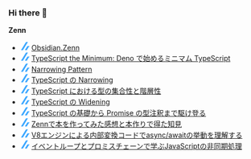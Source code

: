 ### Hi there 👋

<!--[START github.com/ikawaha/feedsnippet]--><!--[2023-01-15T05:33:06Z]-->
**Zenn**
* ![](./icon/zenn.png) [Obsidian.Zenn](https://zenn.dev/estra/books/obsidian-dot-zenn)
* ![](./icon/zenn.png) [TypeScript the Minimum: Deno で始めるミニマム TypeScript](https://zenn.dev/estra/books/ts-the-minimum)
* ![](./icon/zenn.png) [Narrowing Pattern](https://zenn.dev/estra/articles/typescript-narrowing-patterns)
* ![](./icon/zenn.png) [TypeScript の Narrowing](https://zenn.dev/estra/articles/typescript-narrowing)
* ![](./icon/zenn.png) [TypeScript における型の集合性と階層性](https://zenn.dev/estra/articles/typescript-type-set-hierarchy)
* ![](./icon/zenn.png) [TypeScript の Widening](https://zenn.dev/estra/articles/typescript-widening)
* ![](./icon/zenn.png) [TypeScript の基礎から Promise の型注釈まで駆け登る](https://zenn.dev/estra/articles/ts-with-promise-type-annotation)
* ![](./icon/zenn.png) [Zennで本を作ってみた感想と本作りで得た知見](https://zenn.dev/estra/articles/zenn-book-making-impression)
* ![](./icon/zenn.png) [V8エンジンによる内部変換コードでasync/awaitの挙動を理解する](https://zenn.dev/estra/articles/asyncawait-v8-converting)
* ![](./icon/zenn.png) [イベントループとプロミスチェーンで学ぶJavaScriptの非同期処理](https://zenn.dev/estra/books/js-async-promise-chain-event-loop)
<!--[END github.com/ikawaha/feedsnippet]-->

<!--
**yo-goto/yo-goto** is a ✨ _special_ ✨ repository because its `README.md` (this file) appears on your GitHub profile.

Here are some ideas to get you started:

- 🔭 I’m currently working on ...
- 🌱 I’m currently learning ...
- 👯 I’m looking to collaborate on ...
- 🤔 I’m looking for help with ...
- 💬 Ask me about ...
- 📫 How to reach me: ...
- 😄 Pronouns: ...
- ⚡ Fun fact: ...
-->
